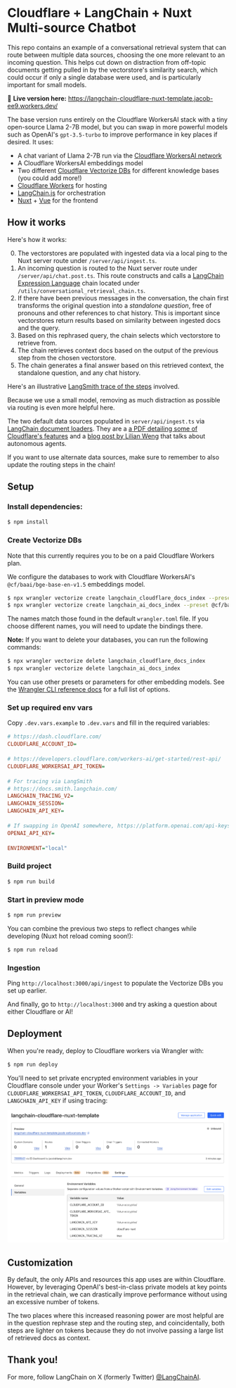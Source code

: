 # Cloudflare + LangChain + Nuxt Multi-source Chatbot

This repo contains an example of a conversational retrieval system that can route between multiple data sources, choosing the one
more relevant to an incoming question. This helps cut down on distraction from off-topic documents getting
pulled in by the vectorstore's similarity search, which could occur if only a single database were used, and is particularly important for small models.

🚀 **Live version here:** https://langchain-cloudflare-nuxt-template.jacob-ee9.workers.dev/

The base version runs entirely on the Cloudflare WorkersAI stack with a tiny open-source Llama 2-7B model, but you can
swap in more powerful models such as OpenAI's `gpt-3.5-turbo` to improve performance in key places if desired. It uses:

- A chat variant of Llama 2-7B run via the [Cloudflare WorkersAI network](https://developers.cloudflare.com/workers-ai/)
- A Cloudflare WorkersAI embeddings model
- Two different [Cloudflare Vectorize DBs](https://developers.cloudflare.com/vectorize/) for different knowledge bases (you could add more!)
- [Cloudflare Workers](https://developers.cloudflare.com/workers/) for hosting
- [LangChain.js](https://js.langchain.com/) for orchestration
- [Nuxt](https://nuxt.com/) + [Vue](https://vuejs.org/) for the frontend

## How it works

Here's how it works:

0. The vectorstores are populated with ingested data via a local ping to the Nuxt server route under `/server/api/ingest.ts`.
1. An incoming question is routed to the Nuxt server route under `/server/api/chat.post.ts`. This route constructs and calls a [LangChain Expression Language](https://js.langchain.com/docs/expression_language/) chain located under `/utils/conversational_retrieval_chain.ts`.
2. If there have been previous messages in the conversation, the chain first transforms the original question into a _standalone question_, free of pronouns and other references to chat history. This is important since vectorstores return results based on similarity between ingested docs and the query.
3. Based on this rephrased query, the chain selects which vectorstore to retrieve from.
4. The chain retrieves context docs based on the output of the previous step from the chosen vectorstore.
5. The chain generates a final answer based on this retrieved context, the standalone question, and any chat history.

Here's an illustrative [LangSmith trace of the steps](https://smith.langchain.com/public/0474c554-01ab-4f7f-937f-b6c205fa91f5/r) involved.

Because we use a small model, removing as much distraction as possible via routing is even more helpful here.

The two default data sources populated in `server/api/ingest.ts` via [LangChain document loaders](https://js.langchain.com/docs/modules/data_connection/document_loaders/).
They are a [a PDF detailing some of Cloudflare's features](https://www.cloudflare.com/resources/assets/slt3lc6tev37/3HWObubm6fybC0FWUdFYAJ/5d5e3b0a4d9c5a7619984ed6076f01fe/Cloudflare_for_Campaigns_Security_Guide.pdf) and a [blog post by Lilian Weng](https://lilianweng.github.io/posts/2023-06-23-agent/) that talks about autonomous agents.

If you want to use alternate data sources, make sure to remember to also update the routing steps in the chain!

## Setup

### Install dependencies:

```bash
$ npm install
```

### Create Vectorize DBs

Note that this currently requires you to be on a paid Cloudflare Workers plan.

We configure the databases to work with Cloudflare WorkersAI's `@cf/baai/bge-base-en-v1.5` embeddings model.

```bash
$ npx wrangler vectorize create langchain_cloudflare_docs_index --preset @cf/baai/bge-base-en-v1.5
$ npx wrangler vectorize create langchain_ai_docs_index --preset @cf/baai/bge-base-en-v1.5
```

The names match those found in the default `wrangler.toml` file. If you choose different names, you will need to update the bindings there.

**Note:** If you want to delete your databases, you can run the following commands:

```bash
$ npx wrangler vectorize delete langchain_cloudflare_docs_index
$ npx wrangler vectorize delete langchain_ai_docs_index
```

You can use other presets or parameters for other embedding models.
See the [Wrangler CLI reference docs](https://developers.cloudflare.com/workers/wrangler/commands/#vectorize) for a full list of options.

### Set up required env vars

Copy `.dev.vars.example` to `.dev.vars` and fill in the required variables:

```ini
# https://dash.cloudflare.com/
CLOUDFLARE_ACCOUNT_ID=

# https://developers.cloudflare.com/workers-ai/get-started/rest-api/
CLOUDFLARE_WORKERSAI_API_TOKEN=

# For tracing via LangSmith
# https://docs.smith.langchain.com/
LANGCHAIN_TRACING_V2=
LANGCHAIN_SESSION=
LANGCHAIN_API_KEY=

# If swapping in OpenAI somewhere, https://platform.openai.com/api-keys
OPENAI_API_KEY=

ENVIRONMENT="local"
```

### Build project

```bash
$ npm run build
```

### Start in preview mode

```bash
$ npm run preview
```

You can combine the previous two steps to reflect changes while developing (Nuxt hot reload coming soon!):

```bash
$ npm run reload
```

### Ingestion

Ping `http://localhost:3000/api/ingest` to populate the Vectorize DBs you set up earlier.

And finally, go to `http://localhost:3000` and try asking a question about either Cloudflare or AI!

## Deployment

When you're ready, deploy to Cloudflare workers via Wrangler with:

```bash
$ npm run deploy
```

You'll need to set private encrypted environment variables in your Cloudflare console under your Worker's `Settings -> Variables` page for `CLOUDFLARE_WORKERSAI_API_TOKEN`, `CLOUDFLARE_ACCOUNT_ID`, and `LANGCHAIN_API_KEY` if using tracing:

![](/public/images/cloudflare-env-vars.png)

## Customization

By default, the only APIs and resources this app uses are within Cloudflare. However, by leveraging OpenAI's best-in-class private models at key points
in the retrieval chain, we can drastically improve performance without using an excessive number of tokens.

The two places where this increased reasoning power are most helpful are in the question rephrase step and the routing step, and coincidentally,
both steps are lighter on tokens because they do not involve passing a large list of retrieved docs as context.

## Thank you!

For more, follow LangChain on X (formerly Twitter) [@LangChainAI](https://x.com/langchainai/).
